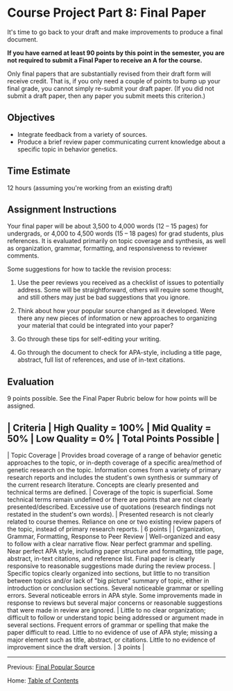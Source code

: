# Course Project Part 8: Final Paper

It's time to go back to your draft and make improvements to produce a final document. 

**If you have earned at least 90 points by this point in the semester, you are not required to submit a Final Paper to receive an A for the course.**

Only final papers that are substantially revised from their draft form will receive credit. That is, if you only need a couple of points to bump up your final grade, you cannot simply re-submit your draft paper. (If you did not submit a draft paper, then any paper you submit meets this criterion.)

## Objectives

- Integrate feedback from a variety of sources.
- Produce a brief review paper communicating current knowledge about a specific topic in behavior genetics.

## Time Estimate

12 hours (assuming you're working from an existing draft)

## Assignment Instructions

Your final paper will be about 3,500 to 4,000 words (12 – 15 pages) for undergrads, or 4,000 to 4,500 words (15 – 18 pages) for grad students, plus references. It is evaluated primarily on topic coverage and synthesis, as well as organization, grammar, formatting, and responsiveness to reviewer comments.

Some suggestions for how to tackle the revision process:

1. Use the peer reviews you received as a checklist of issues to potentially address. Some will be straightforward, others will require some thought, and still others may just be bad suggestions that you ignore.

2. Think about how your popular source changed as it developed. Were there any new pieces of information or new approaches to organizing your material that could be integrated into your paper?

3. Go through these tips for self-editing your writing.

4. Go through the document to check for APA-style, including a title page, abstract, full list of references, and use of in-text citations.

## Evaluation

9 points possible. See the Final Paper Rubric below for how points will be assigned.

| Criteria | High Quality = 100% | Mid Quality = 50% | Low Quality = 0% | Total Points Possible |
-------------------
| Topic Coverage | Provides broad coverage of a range of behavior genetic approaches to the topic, or in-depth coverage of a specific area/method of genetic research on the topic. Information comes from a variety of primary research reports and includes the student's own synthesis or summary of the current research literature. Concepts are clearly presented and technical terms are defined. | Coverage of the topic is superficial. Some technical terms remain undefined or there are points that are not clearly presented/described. Excessive use of quotations (research findings not restated in the student's own words). | Presented research is not clearly related to course themes. Reliance on one or two existing review papers of the topic, instead of primary research reports. | 6 points |
| Organization, Grammar, Formatting, Response to Peer Review | Well-organized and easy to follow with a clear narrative flow. Near perfect grammar and spelling. Near perfect APA style, including paper structure and formatting, title page, abstract, in-text citations, and reference list. Final paper is clearly responsive to reasonable suggestions made during the review process. | Specific topics clearly organized into sections, but little to no transition between topics and/or lack of "big picture" summary of topic, either in introduction or conclusion sections. Several noticeable grammar or spelling errors. Several noticeable errors in APA style. Some improvements made in response to reviews but several major concerns or reasonable suggestions that were made in review are ignored. | Little to no clear organization; difficult to follow or understand topic being addressed or argument made in several sections. Frequent errors of grammar or spelling that make the paper difficult to read. Little to no evidence of use of APA style; missing a major element such as title, abstract, or citations. Little to no evidence of improvement since the draft version. | 3 points |

----------

Previous: [Final Popular Source](7_final_popular_source.md)

Home: [Table of Contents](../README.md)